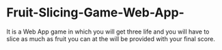 # Fruit-Slicing-Game-Web-App-
It is a Web App game in which you will get three life and you will have to slice as much as fruit you can at the will be provided with your final score.

